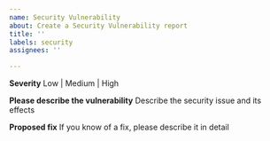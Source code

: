 ```yaml
---
name: Security Vulnerability
about: Create a Security Vulnerability report
title: ''
labels: security
assignees: ''

---
```


**Severity**
Low | Medium | High

**Please describe the vulnerability**
Describe the security issue and its effects

**Proposed fix**
If you know of a fix, please describe it in detail
